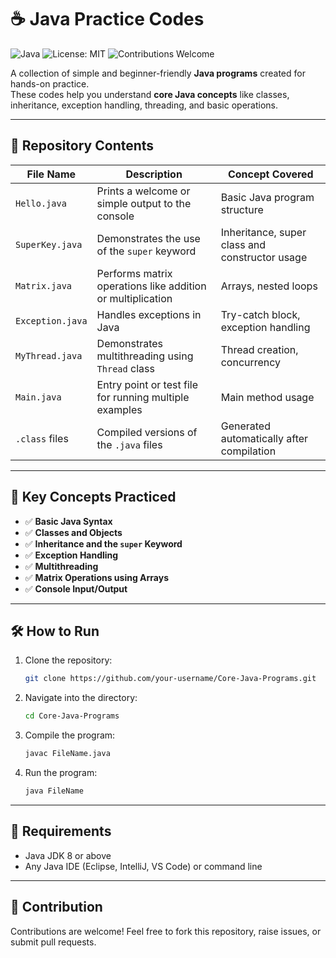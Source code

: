 # ☕ Java Practice Codes

![Java](https://img.shields.io/badge/Java-8%2B-orange?logo=java)
![License: MIT](https://img.shields.io/badge/License-MIT-green.svg)
![Contributions Welcome](https://img.shields.io/badge/Contributions-Welcome-blue.svg)

A collection of simple and beginner-friendly **Java programs** created for hands-on practice.  
These codes help you understand **core Java concepts** like classes, inheritance, exception handling, threading, and basic operations.

---

## 📁 Repository Contents

| File Name | Description | Concept Covered |
|------------|--------------|-----------------|
| `Hello.java` | Prints a welcome or simple output to the console | Basic Java program structure |
| `SuperKey.java` | Demonstrates the use of the `super` keyword | Inheritance, super class and constructor usage |
| `Matrix.java` | Performs matrix operations like addition or multiplication | Arrays, nested loops |
| `Exception.java` | Handles exceptions in Java | Try-catch block, exception handling |
| `MyThread.java` | Demonstrates multithreading using `Thread` class | Thread creation, concurrency |
| `Main.java` | Entry point or test file for running multiple examples | Main method usage |
| `.class` files | Compiled versions of the `.java` files | Generated automatically after compilation |

---

## 🧠 Key Concepts Practiced

- ✅ **Basic Java Syntax**
- ✅ **Classes and Objects**
- ✅ **Inheritance and the `super` Keyword**
- ✅ **Exception Handling**
- ✅ **Multithreading**
- ✅ **Matrix Operations using Arrays**
- ✅ **Console Input/Output**

---



## 🛠️ How to Run
1. Clone the repository:
   ```bash
   git clone https://github.com/your-username/Core-Java-Programs.git
2. Navigate into the directory:
    ```bash
    cd Core-Java-Programs
3. Compile the program:
   ```bash
   javac FileName.java
4. Run the program:
   ```bash
   java FileName

---

## 📘 Requirements
- Java JDK 8 or above  
- Any Java IDE (Eclipse, IntelliJ, VS Code) or command line  

---

## 🚀 Contribution
Contributions are welcome! Feel free to fork this repository, raise issues, or submit pull requests.

   

